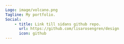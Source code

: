 ```yaml
---
Logo: image/volcano.png
Tagline: My portfolio.
Social:
    - title: Link till sidans github repo.
      url: https://github.com/lisarosengren/design
      icon: github
---
```

